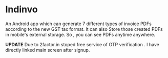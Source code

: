 # Indinvo
An Android app which can generate 7 different types of invoice PDFs according to the new GST tax format.
It can also Store those created PDFs in mobile's external storage. So , you can see PDFs anytime anywhere.

**UPDATE**
Due to 2factor.in stoped free service of OTP verification . I have directly linked main screen after signup.
